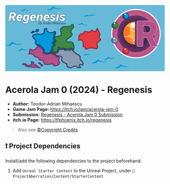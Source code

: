 ![Regenesis](Art/Itch/Itch_Banner.png)

# Acerola Jam 0 (2024) - Regenesis

- **Author:** Teodor-Adrian Mihaescu
- **Game Jam Page:** https://itch.io/jam/acerola-jam-0
- **Submission:** [Regenesis - Acerola Jam 0 Submission](https://itch.io/jam/acerola-jam-0/rate/2582702)
- **itch.io Page:** https://tfphoenix.itch.io/regenesis

> Also see [©Copyright Credits](./CREDITS.md)

## ❗ Project Dependencies

Install/add the following dependencies to the project beforehand:

1. Add `Unreal Starter Content` to the Unreal Project, under `📂ProjectAberration/Content/StarterContent`
